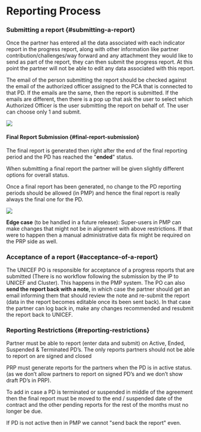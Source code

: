 # Reporting Process

### Submitting a report {#submitting-a-report}

Once the partner has entered all the data associated with each indicator report in the progress report, along with other information like partner contribution/challenges/way forward and any attachment they would like to send as part of the report, they can then submit the progress report. At this point the partner will not be able to edit any data associated with this report.

The email of the person submitting the report should be checked against the email of the authorized officer assigned to the PCA that is connected to that PD. If the emails are the same, then the report is submitted. If the emails are different, then there is a pop up that ask the user to select which Authorized Officer is the user submitting the report on behalf of. The user can choose only 1 and submit.

![](https://blobscdn.gitbook.com/v0/b/gitbook-28427.appspot.com/o/assets%2F-KzwqgC7O0kW5EDlHvvK%2F-L4bxfOa4YCk0ZR91uuX%2F-L4bxy6ylCmHYJ7tVblB%2FScreen%20Shot%202018-02-05%20at%201.55.30%20PM.png?alt=media&token=eda5e61f-e3e6-484a-9bcf-94c31a558178)

#### Final Report Submission {#final-report-submission}

The final report is generated then right after the end of the final reporting period and the PD has reached the "**ended**" status.

When submitting a final report the partner will be given slightly different options for overall status.

Once a final report has been generated, no change to the PD reporting periods should be allowed \(in PMP\) and hence the final report is really always the final one for the PD.

![](https://blobscdn.gitbook.com/v0/b/gitbook-28427.appspot.com/o/assets%2F-KzwqgC7O0kW5EDlHvvK%2F-L5At7u-sEKEyT6moEl2%2F-L5AtRgTdhAaIJVB31wa%2FScreen%20Shot%202018-02-12%20at%201.22.01%20PM.png?alt=media&token=b50729d5-fa39-4f37-8d4c-cb2260bc96a3)

**Edge case** \(to be handled in a future release\): Super-users in PMP can make changes that might not be in alignment with above restrictions. If that were to happen then a manual administrative data fix might be required on the PRP side as well.

### Acceptance of a report {#acceptance-of-a-report}

The UNICEF PO is responsible for acceptance of a progress reports that are submitted \(There is no workflow following the submission by the IP to UNICEF and Cluster\). This happens in the PMP system. The PO can also **send the report back with a note**, in which case the partner should get an email informing them that should review the note and re-submit the report \(data in the report becomes editable once its been sent back\). In that case the partner can log back in, make any changes recommended and resubmit the report back to UNICEF.

### Reporting Restrictions {#reporting-restrictions}

Partner must be able to report \(enter data and submit\) on Active, Ended, Suspended & Terminated PD’s. The only reports partners should not be able to report on are signed and closed

PRP must generate reports for the partners when the PD is in active status. \(as we don’t allow partners to report on signed PD’s and we don’t show draft PD’s in PRP\).

To add in case a PD is terminated or suspended in middle of the agreement then the final report must be moved to the end / suspended date of the contract and the other pending reports for the rest of the months must no longer be due.

If PD is not active then in PMP we cannot "send back the report" even.

